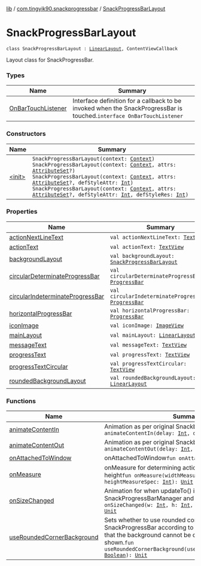 [lib](../../index.md) / [com.tingyik90.snackprogressbar](../index.md) / [SnackProgressBarLayout](./index.md)

# SnackProgressBarLayout

`class SnackProgressBarLayout : `[`LinearLayout`](https://developer.android.com/reference/android/widget/LinearLayout.html)`, ContentViewCallback`

Layout class for SnackProgressBar.

### Types

| Name | Summary |
|---|---|
| [OnBarTouchListener](-on-bar-touch-listener/index.md) | Interface definition for a callback to be invoked when the SnackProgressBar is touched.`interface OnBarTouchListener` |

### Constructors

| Name | Summary |
|---|---|
| [&lt;init&gt;](-init-.md) | `SnackProgressBarLayout(context: `[`Context`](https://developer.android.com/reference/android/content/Context.html)`)`<br>`SnackProgressBarLayout(context: `[`Context`](https://developer.android.com/reference/android/content/Context.html)`, attrs: `[`AttributeSet`](https://developer.android.com/reference/android/util/AttributeSet.html)`?)`<br>`SnackProgressBarLayout(context: `[`Context`](https://developer.android.com/reference/android/content/Context.html)`, attrs: `[`AttributeSet`](https://developer.android.com/reference/android/util/AttributeSet.html)`?, defStyleAttr: `[`Int`](https://kotlinlang.org/api/latest/jvm/stdlib/kotlin/-int/index.html)`)`<br>`SnackProgressBarLayout(context: `[`Context`](https://developer.android.com/reference/android/content/Context.html)`, attrs: `[`AttributeSet`](https://developer.android.com/reference/android/util/AttributeSet.html)`?, defStyleAttr: `[`Int`](https://kotlinlang.org/api/latest/jvm/stdlib/kotlin/-int/index.html)`, defStyleRes: `[`Int`](https://kotlinlang.org/api/latest/jvm/stdlib/kotlin/-int/index.html)`)` |

### Properties

| Name | Summary |
|---|---|
| [actionNextLineText](action-next-line-text.md) | `val actionNextLineText: `[`TextView`](https://developer.android.com/reference/android/widget/TextView.html) |
| [actionText](action-text.md) | `val actionText: `[`TextView`](https://developer.android.com/reference/android/widget/TextView.html) |
| [backgroundLayout](background-layout.md) | `val backgroundLayout: `[`SnackProgressBarLayout`](./index.md) |
| [circularDeterminateProgressBar](circular-determinate-progress-bar.md) | `val circularDeterminateProgressBar: `[`ProgressBar`](https://developer.android.com/reference/android/widget/ProgressBar.html) |
| [circularIndeterminateProgressBar](circular-indeterminate-progress-bar.md) | `val circularIndeterminateProgressBar: `[`ProgressBar`](https://developer.android.com/reference/android/widget/ProgressBar.html) |
| [horizontalProgressBar](horizontal-progress-bar.md) | `val horizontalProgressBar: `[`ProgressBar`](https://developer.android.com/reference/android/widget/ProgressBar.html) |
| [iconImage](icon-image.md) | `val iconImage: `[`ImageView`](https://developer.android.com/reference/android/widget/ImageView.html) |
| [mainLayout](main-layout.md) | `val mainLayout: `[`LinearLayout`](https://developer.android.com/reference/android/widget/LinearLayout.html) |
| [messageText](message-text.md) | `val messageText: `[`TextView`](https://developer.android.com/reference/android/widget/TextView.html) |
| [progressText](progress-text.md) | `val progressText: `[`TextView`](https://developer.android.com/reference/android/widget/TextView.html) |
| [progressTextCircular](progress-text-circular.md) | `val progressTextCircular: `[`TextView`](https://developer.android.com/reference/android/widget/TextView.html) |
| [roundedBackgroundLayout](rounded-background-layout.md) | `val roundedBackgroundLayout: `[`LinearLayout`](https://developer.android.com/reference/android/widget/LinearLayout.html) |

### Functions

| Name | Summary |
|---|---|
| [animateContentIn](animate-content-in.md) | Animation as per original Snackbar class`fun animateContentIn(delay: `[`Int`](https://kotlinlang.org/api/latest/jvm/stdlib/kotlin/-int/index.html)`, duration: `[`Int`](https://kotlinlang.org/api/latest/jvm/stdlib/kotlin/-int/index.html)`): `[`Unit`](https://kotlinlang.org/api/latest/jvm/stdlib/kotlin/-unit/index.html) |
| [animateContentOut](animate-content-out.md) | Animation as per original Snackbar class`fun animateContentOut(delay: `[`Int`](https://kotlinlang.org/api/latest/jvm/stdlib/kotlin/-int/index.html)`, duration: `[`Int`](https://kotlinlang.org/api/latest/jvm/stdlib/kotlin/-int/index.html)`): `[`Unit`](https://kotlinlang.org/api/latest/jvm/stdlib/kotlin/-unit/index.html) |
| [onAttachedToWindow](on-attached-to-window.md) | onAttachedToWindow`fun onAttachedToWindow(): `[`Unit`](https://kotlinlang.org/api/latest/jvm/stdlib/kotlin/-unit/index.html) |
| [onMeasure](on-measure.md) | onMeasure for determining actionNextLine and message height`fun onMeasure(widthMeasureSpec: `[`Int`](https://kotlinlang.org/api/latest/jvm/stdlib/kotlin/-int/index.html)`, heightMeasureSpec: `[`Int`](https://kotlinlang.org/api/latest/jvm/stdlib/kotlin/-int/index.html)`): `[`Unit`](https://kotlinlang.org/api/latest/jvm/stdlib/kotlin/-unit/index.html) |
| [onSizeChanged](on-size-changed.md) | Animation for when updateTo() is called by SnackProgressBarManager and size changed`fun onSizeChanged(w: `[`Int`](https://kotlinlang.org/api/latest/jvm/stdlib/kotlin/-int/index.html)`, h: `[`Int`](https://kotlinlang.org/api/latest/jvm/stdlib/kotlin/-int/index.html)`, oldW: `[`Int`](https://kotlinlang.org/api/latest/jvm/stdlib/kotlin/-int/index.html)`, oldH: `[`Int`](https://kotlinlang.org/api/latest/jvm/stdlib/kotlin/-int/index.html)`): `[`Unit`](https://kotlinlang.org/api/latest/jvm/stdlib/kotlin/-unit/index.html) |
| [useRoundedCornerBackground](use-rounded-corner-background.md) | Sets whether to use rounded corner background for SnackProgressBar according to new Material Design. Note that the background cannot be changed after being shown.`fun useRoundedCornerBackground(useRoundedCornerBackground: `[`Boolean`](https://kotlinlang.org/api/latest/jvm/stdlib/kotlin/-boolean/index.html)`): `[`Unit`](https://kotlinlang.org/api/latest/jvm/stdlib/kotlin/-unit/index.html) |
